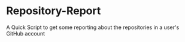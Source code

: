 # Repository-Report
A Quick Script to get some reporting about the repositories in a user's GitHub account
